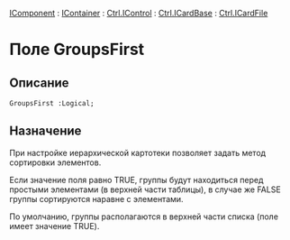 ﻿---
Link: .Ctrl.ICardFile.@GroupsFirst
---

[IComponent](topic:Com.Custom.ComClasses.IComponent.Default) :
[IContainer](topic:Com.Custom.ComClasses.IContainer.Default) :
[Ctrl.IControl](topic:Com.Custom.ComClasses.Ctrl.IControl.Default) :
[Ctrl.ICardBase](topic:Com.Custom.ComClasses.Ctrl.ICardBase.Default) :
[Ctrl.ICardFile](Default)

# Поле GroupsFirst

## Описание

    GroupsFirst :Logical;

## Назначение

При настройке иерархической картотеки позволяет задать метод сортировки элементов. 

Если значение поля равно TRUE, группы будут находиться перед простыми элементами
(в верхней части таблицы), в случае же FALSE группы сортируются наравне с элементами.

По умолчанию, группы располагаются в верхней части списка (поле имеет значение TRUE). 


